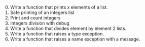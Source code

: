 0. Write a function that prints x elements of a list.
1. Safe printing of an integers list
2. Print and count integers
3. Integers division with debug
4. Write a function that divides element by element 2 lists.
5. Write a function that raises a type exception.
6. Write a function that raises a name exception with a message.
